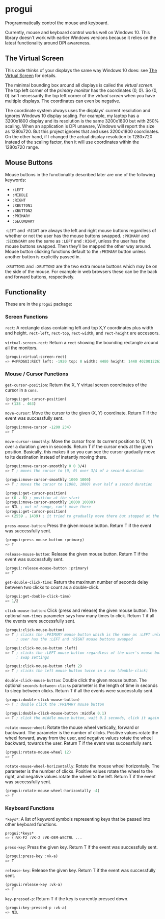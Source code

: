 # progui
Programmatically control the mouse and keyboard.

Currently, mouse and keyboard control works well on Windows 10. This library
doesn't work with earlier Windows versions because it relies on the latest
functionality around DPI awareness.

## The Virtual Screen
This code thinks of your displays the same way Windows 10 does: see
[The Virtual Screen](https://docs.microsoft.com/en-us/windows/desktop/gdi/the-virtual-screen)
for details.

The minimal bounding box around all displays is called the *virtual screen*.
The top left corner of the *primary monitor* has the coordinates (0, 0).
So (0, 0) isn't necessarily the top left corner of the *virtual screen* when
you have multiple displays.  The coordinates can even be negative.

The coordinate system always uses the displays' current resolution and ignores
Windows 10 display scaling.  For example, my laptop has a 3200x1800 display
and its resolution is the same 3200x1800 but with 250% scaling.  When an
application is DPI unaware, Windows will report the size as 1280x720.  But
this project ignores that and uses 3200x1800 coordinates.  On the other hand,
if I changed the actual display resolution to 1280x720 instead of the scaling
factor, then it will use coordinates within the 1280x720 range.

## Mouse Buttons
Mouse buttons in the functionality described later are one of the following
keywords:
* `:LEFT`
* `:MIDDLE`
* `:RIGHT`
* `:XBUTTON1`
* `:XBUTTON2`
* `:PRIMARY`
* `:SECONDARY`

`:LEFT` and `:RIGHT` are always the left and right mouse buttons regardless of
whether or not the user has the mouse buttons swapped.  `:PRIMARY` and
`:SECONDARY` are the same as `:LEFT` and `:RIGHT`, unless the user has the
mouse buttons swapped.  Then they'll be mapped the other way around.  Mouse
button clicking functions default to the `:PRIMARY` button unless another
button is explicitly passed in.

`:XBUTTON1` and `:XBUTTON2` are the two extra mouse buttons which may be on
the side of the mouse.  For example in web browsers these can be the back
and forward buttons, respectively.

## Functionality
These are in the `progui` package:

### Screen Functions
`rect`: A rectangle class containing left and top X,Y coordinates plus width
and height.  `rect-left`, `rect-top`, `rect-width`, and `rect-height` are
accessors.

`virtual-screen-rect`: Return a `rect` showing the bounding rectangle around
all the monitors.
```lisp
(progui:virtual-screen-rect)
=> #<PROGUI:RECT left: -1920 top: 0 width: 4480 height: 1440 4020012263>
```

### Mouse / Cursor Functions
`get-cursor-position`: Return the X, Y virtual screen coordinates of the cursor in a `cons`.
```lisp
(progui:get-cursor-position)
=> (138 . 463)
```

`move-cursor`: Move the cursor to the given (X, Y) coordinate.  Return T if
the event was successfully sent. 
```lisp
(progui:move-cursor -1200 234)
=> T
```

`move-cursor-smoothly`: Move the cursor from its current position to (X, Y)
over a duration given in seconds.  Return T if the cursor ends at the given
position.  Basically, this makes it so you can see the cursor gradually move
to its destination instead of instantly moving there.
```lisp
(progui:move-cursor-smoothly 0 0 3/4)
=> T ; moves the cursor to (0, 0) over 3/4 of a second duration

(progui:move-cursor-smoothly 1000 1000)
=> T ; moves the cursor to (1000, 1000) over half a second duration

(progui:get-cursor-position)
=> (0 . 0) ; position at the start
(progui:move-cursor-smoothly 10000 10000)
=> NIL ; out of range, can't move there
(progui:get-cursor-position)
=> (2559 . 1439) ; it tried to gradually move there but stopped at the corner
```

`press-mouse-button`: Press the given mouse button.
Return T if the event was successfully sent.
```lisp
(progui:press-mouse-button :primary)
=> T
```

`release-mouse-button`: Release the given mouse button.
Return T if the event was successfully sent.
```lisp
(progui:release-mouse-button :primary)
=> T
```

`get-double-click-time`: Return the maximum number of seconds delay between
two clicks to count as a double-click.
```lisp
(progui:get-double-click-time)
=> 1/2
```

`click-mouse-button`: Click (press and release) the given mouse button.
The optional `num-times` parameter says how many times to click.
Return T if all the events were successfully sent.
```lisp
(progui:click-mouse-button)
=> T ; clicks the :PRIMARY mouse button which is the same as :LEFT unless the
     ; user has the :LEFT and :RIGHT mouse buttons swapped

(progui:click-mouse-button :left)
=> T ; clicks the :LEFT mouse button regardless of the user's mouse button
     ; swap settings

(progui:click-mouse-button :left 2)
=> T ; clicks the left mouse button twice in a row (double-click)
```

`double-click-mouse-button`: Double click the given mouse button.
The optional `seconds-between-clicks` parameter is the length of time in
seconds to sleep between clicks.  Return T if all the events were successfully
sent.
```lisp
(progui:double-click-mouse-button)
=> T ; double click the :PRIMARY mouse button

(progui:double-click-mouse-button :middle 0.1)
=> T ; click the middle mouse button, wait 0.1 seconds, click it again
```

`rotate-mouse-wheel`: Rotate the mouse wheel vertically, forward or backward.
The parameter is the number of clicks.  Positive values rotate the wheel
forward, away from the user, and negative values rotate the wheel backward,
towards the user.  Return T if the event was successfully sent.

```lisp
(progui:rotate-mouse-wheel 12)
=> T
```

`rotate-mouse-wheel-horizontally`: Rotate the mouse wheel horizontally.  The
parameter is the number of clicks.  Positive values rotate the wheel to the
right, and negative values rotate the wheel to the left.  Return T if the event
was successfully sent.

```lisp
(progui:rotate-mouse-wheel-horizontally -4)
=> T
```

### Keyboard Functions
`*keys*`: A list of keyword symbols representing keys that be passed into other
keyboard functions.
```lisp
progui:*keys*
=> (:VK-F2 :VK-2 :VK-OEM-WSCTRL ...
```

`press-key`: Press the given key.  Return T if the event was successfully sent.
```lisp
(progui:press-key :vk-a)
=> T
```

`release-key`: Release the given key.  Return T if the event was successfully
sent.
```lisp
(progui:release-key :vk-a)
=> T
```

`key-pressed-p`: Return T if the key is currently pressed down.
```lisp
(progui:key-pressed-p :vk-a)
=> NIL
```
